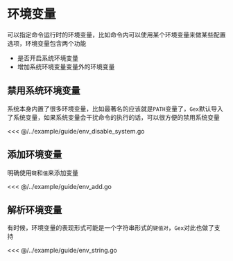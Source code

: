 # 环境变量

可以指定命令运行时的环境变量，比如命令内可以使用某个环境变量来做某些配置选项，环境变量包含两个功能

- 是否开启系统环境变量
- 增加系统环境变量变量外的环境变量

## 禁用系统环境变量

系统本身内置了很多环境变量，比如最著名的应该就是`PATH`变量了，`Gex`默认导入了系统变量，如果系统变量会干扰命令的执行的话，可以很方便的禁用系统变量

<<< @/../example/guide/env_disable_system.go

## 添加环境变量

明确使用`键`和`值`来添加变量

<<< @/../example/guide/env_add.go

## 解析环境变量

有时候，环境变量的表现形式可能是一个字符串形式的`键值对`，`Gex`对此也做了支持

<<< @/../example/guide/env_string.go
